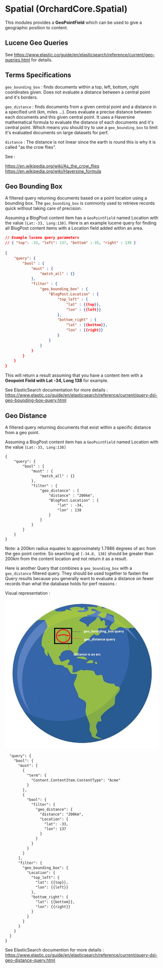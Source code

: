# Spatial (OrchardCore.Spatial)

This modules provides a **GeoPointField** which can be used to give a geographic position to content.

## Lucene Geo Queries

See https://www.elastic.co/guide/en/elasticsearch/reference/current/geo-queries.html for details.

## Terms Specifications

`geo_bounding_box` : finds documents within a top, left, bottom, right coordinates given. Does not evaluate a distance between a central point and it's borders.

`geo_distance` : finds documents from a given central point and a distance in a specified unit (km, miles ...). Does evaluate a precise distance between each documents and this given central point. It uses a Haversine mathematical formula to evaluate the distance of each documents and it's central point. Which means you should try to use a `geo_bounding_box` to limit it's evaluated documents on large datasets for perf.

`distance` : The distance is not linear since the earth is round this is why it is called "as the crow flies".

See :

https://en.wikipedia.org/wiki/As_the_crow_flies
https://en.wikipedia.org/wiki/Haversine_formula

## Geo Bounding Box

A filtered query returning documents based on a point location using a bounding box. The `geo_bounding_box` is commonly used to retrieve records quick without taking care of precision.

Assuming a BlogPost content item has a `GeoPointField` named Location with the value `[Lat:-33, Long:138]`. Here is an example lucene query for finding all BlogPost content items with a Location field added within an area.

```json
// Example lucene query parameters
// { "top": -33, "left": 137, "bottom" :-35, "right" : 139 }

{
    "query": {
        "bool" : {
            "must" : {
                "match_all" : {}
            },
            "filter" : {
                "geo_bounding_box" : {
                    "BlogPost.Location" : {
                        "top_left" : {
                            "lat" : {{top}},
                            "lon" : {{left}}
                        },
                        "bottom_right" : {
                            "lat" : {{bottom}},
                            "lon" : {{right}}
                        }
                    }
                }
            }
        }
    }
}
```

This will return a result assuming that you have a content item with a **Geopoint Field with Lat -34, Long 138** for example.

See ElasticSearch documentation for more details : 
https://www.elastic.co/guide/en/elasticsearch/reference/current/query-dsl-geo-bounding-box-query.html

## Geo Distance

A filtered query returning documents that exist within a specific distance from a geo point.

Assuming a BlogPost content item has a `GeoPointField` named Location with the value `[Lat:-33, Long:138]`

```
{
    "query": {
        "bool" : {
            "must" : {
                "match_all" : {}
            },
            "filter" : {
                "geo_distance" : {
                    "distance" : "200km",
                    "BlogPost.Location" : {
                        "lat" : -34,
                        "lon" : 138
                    }
                }
            }
        }
    }
}

```

Note: a 200km radius equates to approximately 1.7986 degrees of arc from the geo point centre. So searching at `[-34.8, 138]` should be greater than 200km from the content location and not return it as a result.

Here is another Query that combines a `geo_bounding_box` with a `geo_distance` filtered query. They should be used together to fasten the Query results because you generally want to evaluate a distance on fewer records than what the database holds for perf reasons : 

Visual representation :

![lucene geo queries](images/lucene-geo-queries.jpg)

```json{
  "query": {
    "bool": {
      "must": [
        {
          "term": {
            "Content.ContentItem.ContentType": "Acme"
          }
        },
        {
          "bool": {
            "filter": {
              "geo_distance": {
                "distance": "200km",
                "Location": {
                  "lat": -33,
                  "lon": 137
                }
              }
            }
          }
        }
      ],
      "filter": {
        "geo_bounding_box": {
          "Location": {
            "top_left": {
              "lat": {{top}},
              "lon": {{left}}
            },
            "bottom_right": {
              "lat": {{bottom}},
              "lon": {{right}}
            }
          }
        }
      }
    }
  }
}

```

See ElasticSearch documention for more details : 
https://www.elastic.co/guide/en/elasticsearch/reference/current/query-dsl-geo-distance-query.html